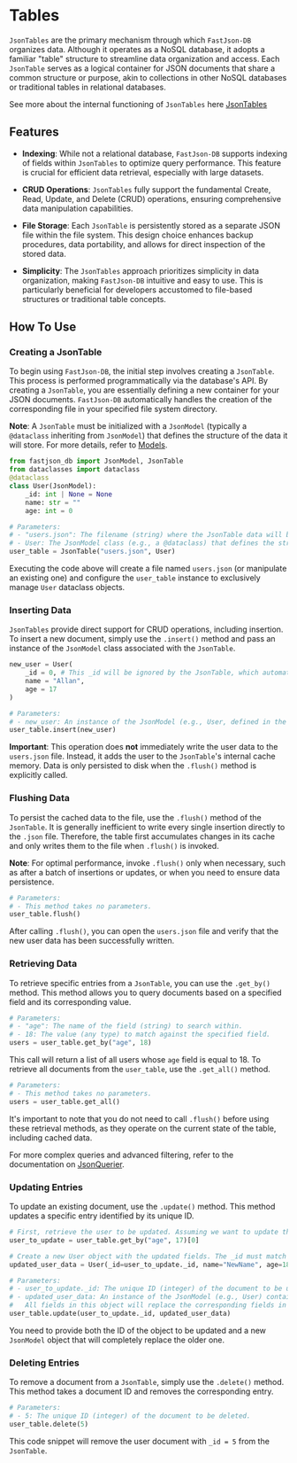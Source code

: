 # Tables #

`JsonTables` are the primary mechanism through which `FastJson-DB` organizes data. Although it operates as a NoSQL database, it adopts a familiar "table" structure to streamline data organization and access. Each `JsonTable` serves as a logical container for JSON documents that share a common structure or purpose, akin to collections in other NoSQL databases or traditional tables in relational databases.

See more about the internal functioning of `JsonTables` here [JsonTables](jsontables_internals.md)

## Features ##

* **Indexing**: While not a relational database, `FastJson-DB` supports indexing of fields within `JsonTables` to optimize query performance. This feature is crucial for efficient data retrieval, especially with large datasets.

* **CRUD Operations**: `JsonTables` fully support the fundamental Create, Read, Update, and Delete (CRUD) operations, ensuring comprehensive data manipulation capabilities.

* **File Storage**: Each `JsonTable` is persistently stored as a separate JSON file within the file system. This design choice enhances backup procedures, data portability, and allows for direct inspection of the stored data.

* **Simplicity**: The `JsonTables` approach prioritizes simplicity in data organization, making `FastJson-DB` intuitive and easy to use. This is particularly beneficial for developers accustomed to file-based structures or traditional table concepts.

## How To Use ##

### Creating a JsonTable ###

To begin using `FastJson-DB`, the initial step involves creating a `JsonTable`. This process is performed programmatically via the database's API. By creating a `JsonTable`, you are essentially defining a new container for your JSON documents. `FastJson-DB` automatically handles the creation of the corresponding file in your specified file system directory.

**Note**: A `JsonTable` must be initialized with a `JsonModel` (typically a `@dataclass` inheriting from `JsonModel`) that defines the structure of the data it will store. For more details, refer to [Models](models.md).

```python
from fastjson_db import JsonModel, JsonTable
from dataclasses import dataclass
@dataclass
class User(JsonModel):
    _id: int | None = None
    name: str = ""
    age: int = 0

# Parameters:
# - "users.json": The filename (string) where the JsonTable data will be stored. This file will be created if it doesn't exist.
# - User: The JsonModel class (e.g., a @dataclass) that defines the structure of documents to be stored in this table.
user_table = JsonTable("users.json", User)
```

Executing the code above will create a file named `users.json` (or manipulate an existing one) and configure the `user_table` instance to exclusively manage `User` dataclass objects.

### Inserting Data ###

`JsonTables` provide direct support for CRUD operations, including insertion. To insert a new document, simply use the `.insert()` method and pass an instance of the `JsonModel` class associated with the `JsonTable`.

```python
new_user = User(
    _id = 0, # This _id will be ignored by the JsonTable, which automatically assigns a unique ID upon insertion.
    name = "Allan",
    age = 17
)

# Parameters:
# - new_user: An instance of the JsonModel (e.g., User, defined in the creation of the Table) to be inserted into the table.
user_table.insert(new_user)
```

**Important**: This operation does **not** immediately write the user data to the `users.json` file. Instead, it adds the user to the `JsonTable`'s internal cache memory. Data is only persisted to disk when the `.flush()` method is explicitly called.

### Flushing Data ###

To persist the cached data to the file, use the `.flush()` method of the `JsonTable`. It is generally inefficient to write every single insertion directly to the `.json` file. Therefore, the table first accumulates changes in its cache and only writes them to the file when `.flush()` is invoked.

**Note**: For optimal performance, invoke `.flush()` only when necessary, such as after a batch of insertions or updates, or when you need to ensure data persistence.

```python
# Parameters:
# - This method takes no parameters.
user_table.flush()
```

After calling `.flush()`, you can open the `users.json` file and verify that the new user data has been successfully written.

### Retrieving Data ###

To retrieve specific entries from a `JsonTable`, you can use the `.get_by()` method. This method allows you to query documents based on a specified field and its corresponding value.

```python
# Parameters:
# - "age": The name of the field (string) to search within.
# - 18: The value (any type) to match against the specified field.
users = user_table.get_by("age", 18)
```

This call will return a list of all users whose `age` field is equal to 18. To retrieve all documents from the `user_table`, use the `.get_all()` method.

```python
# Parameters:
# - This method takes no parameters.
users = user_table.get_all()
```

It's important to note that you do not need to call `.flush()` before using these retrieval methods, as they operate on the current state of the table, including cached data.

For more complex queries and advanced filtering, refer to the documentation on [JsonQuerier](querier.md).

### Updating Entries ###

To update an existing document, use the `.update()` method. This method updates a specific entry identified by its unique ID.

```python
# First, retrieve the user to be updated. Assuming we want to update the first user found with age 17.
user_to_update = user_table.get_by("age", 17)[0]

# Create a new User object with the updated fields. The _id must match the original document's _id.
updated_user_data = User(_id=user_to_update._id, name="NewName", age=18)

# Parameters:
# - user_to_update._id: The unique ID (integer) of the document to be updated.
# - updated_user_data: An instance of the JsonModel (e.g., User) containing the new data for the document.
#   All fields in this object will replace the corresponding fields in the existing document.
user_table.update(user_to_update._id, updated_user_data)
```

You need to provide both the ID of the object to be updated and a new `JsonModel` object that will completely replace the older one.

### Deleting Entries ###

To remove a document from a `JsonTable`, simply use the `.delete()` method. This method takes a document ID and removes the corresponding entry.

```python
# Parameters:
# - 5: The unique ID (integer) of the document to be deleted.
user_table.delete(5)
```

This code snippet will remove the user document with `_id = 5` from the `JsonTable`.
